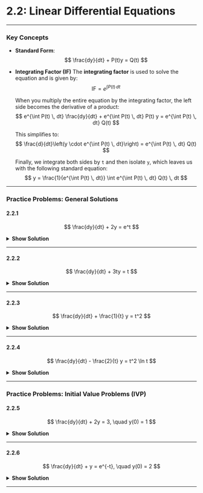 # 2.2: Linear Differential Equations

---
### **Key Concepts**
- **Standard Form**:
  $$
  \frac{dy}{dt} + P(t)y = Q(t)
  $$

- **Integrating Factor (IF)**
  The **integrating factor** is used to solve the equation and is given by:
  $$
  \text{IF} = e^{\int P(t) \, dt}
  $$

  When you multiply the entire equation by the integrating factor, the left side becomes the derivative of a product:
  $$
  e^{\int P(t) \, dt} \frac{dy}{dt} + e^{\int P(t) \, dt} P(t) y = e^{\int P(t) \, dt} Q(t)
  $$

  This simplifies to:
  $$
  \frac{d}{dt}\left(y \cdot e^{\int P(t) \, dt}\right) = e^{\int P(t) \, dt} Q(t)
  $$

  Finally, we integrate both sides by `t` and then isolate `y`, which leaves us with the following standard equation:
  $$
  y = \frac{1}{e^{\int P(t) \, dt}} \int e^{\int P(t) \, dt} Q(t) \, dt
  $$

---
### **Practice Problems: General Solutions**

#### **2.2.1**
$$
\frac{dy}{dt} + 2y = e^t
$$

<details>
  <summary><b>Show Solution</b></summary>

1. **Identify \( P(t) \) and \( Q(t) \):**
   $$
   P(t) = 2, \quad Q(t) = e^t
   $$

2. **Compute the integrating factor (IF):**
   $$
   \text{IF} = e^{\int 2 \, dt} = e^{2t}
   $$

3. **Multiply through by the integrating factor:**
   $$
   e^{2t} \frac{dy}{dt} + 2e^{2t} y = e^{3t}
   $$

4. **Recognize the left side as a derivative:**
   $$
   \frac{d}{dt}\left(y \cdot e^{2t}\right) = e^{3t}
   $$

5. **Integrate both sides:**
   $$
   y \cdot e^{2t} = \int e^{3t} \, dt = \frac{1}{3} e^{3t} + C
   $$

6. **Solve for \( y \):**
   $$
   y = e^{-2t} \left( \frac{1}{3} e^{3t} + C \right) = \frac{1}{3} e^{t} + Ce^{-2t}
   $$

   The general solution is:
   $$
   y(t) = \boxed{\frac{1}{3} e^{t} + Ce^{-2t}}
   $$
</details>

---

#### **2.2.2**
$$
\frac{dy}{dt} + 3ty = t
$$

<details>
  <summary><b>Show Solution</b></summary>

1. **Identify \( P(t) \) and \( Q(t) \):**
   $$
   P(t) = 3t, \quad Q(t) = t
   $$

2. **Compute the integrating factor (IF):**
   $$
   \text{IF} = e^{\int 3t \, dt} = e^{\frac{3t^2}{2}}
   $$

3. **Multiply through by the integrating factor:**
   $$
   e^{\frac{3t^2}{2}} \frac{dy}{dt} + 3te^{\frac{3t^2}{2}} y = te^{\frac{3t^2}{2}}
   $$

4. **Recognize the left side as a derivative:**
   $$
   \frac{d}{dt}\left(y \cdot e^{\frac{3t^2}{2}}\right) = te^{\frac{3t^2}{2}}
   $$

5. **Integrate both sides:**
   $$
   y \cdot e^{\frac{3t^2}{2}} = \int te^{\frac{3t^2}{2}} \, dt = \frac{1}{3} e^{\frac{3t^2}{2}} + C
   $$

6. **Solve for \( y \):**
   $$
   y = e^{-\frac{3t^2}{2}} \left( \frac{1}{3} e^{\frac{3t^2}{2}} + C \right) = \frac{1}{3} + Ce^{-\frac{3t^2}{2}}
   $$

   The general solution is:
   $$
   y(t) = \boxed{\frac{1}{3} + Ce^{-\frac{3t^2}{2}}}
   $$
</details>

---

#### **2.2.3**
$$
\frac{dy}{dt} + \frac{1}{t} y = t^2
$$

<details>
  <summary><b>Show Solution</b></summary>

1. **Identify \( P(t) \) and \( Q(t) \):**
   $$
   P(t) = \frac{1}{t}, \quad Q(t) = t^2
   $$

2. **Compute the integrating factor (IF):**
   $$
   \text{IF} = e^{\int \frac{1}{t} \, dt} = e^{\ln|t|} = t
   $$

3. **Multiply through by the integrating factor:**
   $$
   t \frac{dy}{dt} + y = t^3
   $$

4. **Recognize the left side as a derivative:**
   $$
   \frac{d}{dt}(y \cdot t) = t^3
   $$

5. **Integrate both sides:**
   $$
   y \cdot t = \int t^3 \, dt = \frac{t^4}{4} + C
   $$

6. **Solve for \( y \):**
   $$
   y = \frac{t^3}{4} + \frac{C}{t}
   $$

   The general solution is:
   $$
   y(t) = \boxed{\frac{t^3}{4} + \frac{C}{t}}
   $$
</details>

---

#### **2.2.4**
$$
\frac{dy}{dt} - \frac{2}{t} y = t^2 \ln t
$$

<details>
  <summary><b>Show Solution</b></summary>

1. **Identify \( P(t) \) and \( Q(t) \):**
   $$
   P(t) = -\frac{2}{t}, \quad Q(t) = t^2 \ln t
   $$

2. **Compute the integrating factor (IF):**
   $$
   \text{IF} = e^{\int -\frac{2}{t} \, dt} = e^{-2 \ln|t|} = t^{-2}
   $$

3. **Multiply through by the integrating factor:**
   $$
   t^{-2} \frac{dy}{dt} - 2t^{-3} y = \ln t
   $$

4. **Recognize the left side as a derivative:**
   $$
   \frac{d}{dt}\left(y \cdot t^{-2}\right) = \ln t
   $$

5. **Integrate both sides:**
   Use integration by parts for \( \int \ln t \, dt \):
   $$
   y \cdot t^{-2} = \int \ln t \, dt = t \ln t - t + C
   $$

6. **Solve for \( y \):**
   $$
   y = t^2 (t \ln t - t + C) = t^3 \ln t - t^3 + Ct^2
   $$

   The general solution is:
   $$
   y(t) = \boxed{t^3 \ln t - t^3 + Ct^2}
   $$
</details>

---
### **Practice Problems: Initial Value Problems (IVP)**

#### **2.2.5**
$$
\frac{dy}{dt} + 2y = 3, \quad y(0) = 1
$$

<details>
  <summary><b>Show Solution</b></summary>

1. **Identify \( P(t) \) and \( Q(t) \):**
   $$
   P(t) = 2, \quad Q(t) = 3
   $$

2. **Compute the integrating factor (IF):**
   $$
   \text{IF} = e^{\int 2 \, dt} = e^{2t}
   $$

3. **Multiply through by the integrating factor:**
   $$
   e^{2t} \frac{dy}{dt} + 2e^{2t} y = 3e^{2t}
   $$

4. **Recognize the left side as a derivative:**
   $$
   \frac{d}{dt}\left(y \cdot e^{2t}\right) = 3e^{2t}
   $$

5. **Integrate both sides:**
   $$
   y \cdot e^{2t} = \int 3e^{2t} \, dt = \frac{3}{2} e^{2t} + C
   $$

6. **Solve for \( y \):**
   $$
   y = \frac{3}{2} + Ce^{-2t}
   $$

7. **Apply the initial condition \( y(0) = 1 \):**
   $$
   1 = \frac{3}{2} + C \implies C = -\frac{1}{2}
   $$

8. **Final solution:**
   $$
   y = \frac{3}{2} - \frac{1}{2} e^{-2t}
   $$

   The solution to the IVP is:
   $$
   y(t) = \boxed{\frac{3}{2} - \frac{1}{2} e^{-2t}}
   $$
</details>

---

#### **2.2.6**
$$
\frac{dy}{dt} + y = e^{-t}, \quad y(0) = 2
$$

<details>
  <summary><b>Show Solution</b></summary>

1. **Identify \( P(t) \) and \( Q(t) \):**
   $$
   P(t) = 1, \quad Q(t) = e^{-t}
   $$

2. **Compute the integrating factor (IF):**
   $$
   \text{IF} = e^{\int 1 \, dt} = e^{t}
   $$

3. **Multiply through by the integrating factor:**
   $$
   e^{t} \frac{dy}{dt} + e^{t} y = 1
   $$

4. **Recognize the left side as a derivative:**
   $$
   \frac{d}{dt}\left(y \cdot e^{t}\right) = 1
   $$

5. **Integrate both sides:**
   $$
   y \cdot e^{t} = \int 1 \, dt = t + C
   $$

6. **Solve for \( y \):**
   $$
   y = (t + C) e^{-t}
   $$

7. **Apply the initial condition \( y(0) = 2 \):**
   $$
   2 = C \implies C = 2
   $$

8. **Final solution:**
   $$
   y = (t + 2) e^{-t}
   $$

   The solution to the IVP is:
   $$
   y(t) = \boxed{(t + 2) e^{-t}}
   $$
</details>

---
